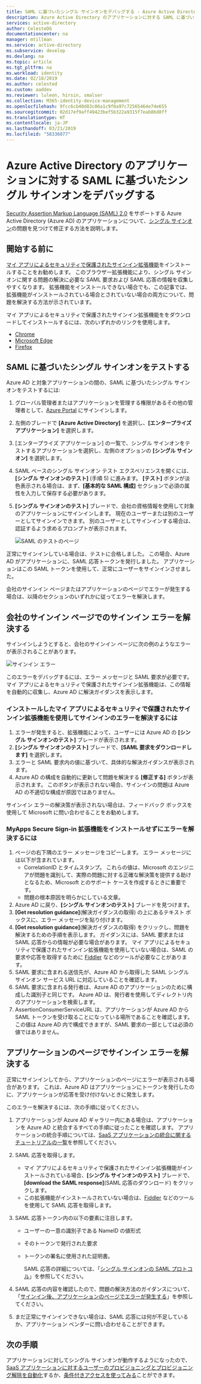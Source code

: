```yaml
---
title: SAML に基づいたシングル サインオンをデバッグする - Azure Active Directory | Microsoft Docs
description: Azure Active Directory のアプリケーションに対する SAML に基づいたシングル サインオンをデバッグします。
services: active-directory
author: CelesteDG
documentationcenter: na
manager: mtillman
ms.service: active-directory
ms.subservice: develop
ms.devlang: na
ms.topic: article
ms.tgt_pltfrm: na
ms.workload: identity
ms.date: 02/18/2019
ms.author: celested
ms.custom: aaddev
ms.reviewer: luleon, hirsin, smalser
ms.collection: M365-identity-device-management
ms.openlocfilehash: 9fcc6cb40d83c06a1c9f0a97c72565464e74e655
ms.sourcegitcommit: 02d17ef9aff49423bef5b322a9315f7eab86d8ff
ms.translationtype: HT
ms.contentlocale: ja-JP
ms.lasthandoff: 03/21/2019
ms.locfileid: "58336077"
---
```

# <a name="debug-saml-based-single-sign-on-to-applications-in-azure-active-directory"></a>Azure Active Directory のアプリケーションに対する SAML に基づいたシングル サインオンをデバッグする

[Security Assertion Markup Language (SAML) 2.0](https://en.wikipedia.org/wiki/Security_Assertion_Markup_Language) をサポートする Azure Active Directory (Azure AD) のアプリケーションについて、[シングル サインオン](../manage-apps/what-is-single-sign-on.md)の問題を見つけて修正する方法を説明します。 

## <a name="before-you-begin"></a>開始する前に

[マイ アプリによるセキュリティで保護されたサインイン拡張機能](../user-help/my-apps-portal-end-user-troubleshoot.md#im-having-trouble-installing-the-my-apps-secure-sign-in-extension)をインストールすることをお勧めします。 このブラウザー拡張機能により、シングル サインオンに関する問題の解決に必要な SAML 要求および SAML 応答の情報を収集しやすくなります。 拡張機能をインストールできない場合でも、この記事では、拡張機能がインストールされている場合とされていない場合の両方について、問題を解決する方法が示されています。

マイ アプリによるセキュリティで保護されたサインイン拡張機能ををダウンロードしてインストールするには、次のいずれかのリンクを使用します。

- [Chrome](https://go.microsoft.com/fwlink/?linkid=866367)
- [Microsoft Edge](https://go.microsoft.com/fwlink/?linkid=845176)
- [Firefox](https://go.microsoft.com/fwlink/?linkid=866366)


## <a name="test-saml-based-single-sign-on"></a>SAML に基づいたシングル サインオンをテストする

Azure AD と対象アプリケーションの間の、SAML に基づいたシングル サインオンをテストするには:

1. グローバル管理者またはアプリケーションを管理する権限があるその他の管理者として、[Azure Portal](https://portal.azure.com) にサインインします。
1. 左側のブレードで **[Azure Active Directory]** を選択し、**[エンタープライズ アプリケーション]** を選択します。 
1. [エンタープライズ アプリケーション] の一覧で、シングル サインオンをテストするアプリケーションを選択し、左側のオプションの **[シングル サインオン]** を選択します。
1. SAML ベースのシングル サインオン テスト エクスペリエンスを開くには、**[シングル サインオンのテスト]** (手順 5) に進みます。 **[テスト]** ボタンが淡色表示される場合は、まず、**[基本的な SAML 構成]** セクションで必須の属性を入力して保存する必要があります。
1. **[シングル サインオンのテスト]** ブレードで、会社の資格情報を使用して対象のアプリケーションにサインインします。 現在のユーザーまたは別のユーザーとしてサインインできます。 別のユーザーとしてサインインする場合は、認証するよう求めるプロンプトが表示されます。

    ![SAML のテストのページ](./media/howto-v1-debug-saml-sso-issues/test-single-sign-on.png)


正常にサインインしている場合は、テストに合格しました。 この場合、Azure AD がアプリケーションに、SAML 応答トークンを発行しました。 アプリケーションはこの SAML トークンを使用して、正常にユーザーをサインインさせました。

会社のサインイン ページまたはアプリケーションのページでエラーが発生する場合は、以降のセクションのいずれかに従ってエラーを解決します。


## <a name="resolve-a-sign-in-error-on-your-company-sign-in-page"></a>会社のサインイン ページでのサインイン エラーを解決する

サインインしようとすると、会社のサインイン ページに次の例のようなエラーが表示されることがあります。

![サインイン エラー](./media/howto-v1-debug-saml-sso-issues/error.png)

このエラーをデバッグするには、エラー メッセージと SAML 要求が必要です。 マイ アプリによるセキュリティで保護されたサインイン拡張機能は、この情報を自動的に収集し、Azure AD に解決ガイダンスを表示します。 

### <a name="to-resolve-the-sign-in-error-with-the-my-apps-secure-sign-in-extension-installed"></a>インストールしたマイ アプリによるセキュリティで保護されたサインイン拡張機能を使用してサインインのエラーを解決するには

1. エラーが発生すると、拡張機能によって、ユーザーには Azure AD の **[シングル サインオンのテスト]** ブレードが表示されます。 
1. **[シングル サインオンのテスト]** ブレードで、**[SAML 要求をダウンロードします]** を選択します。 
1. エラーと SAML 要求内の値に基づいて、具体的な解決ガイダンスが表示されます。
1. Azure AD の構成を自動的に更新して問題を解決する **[修正する]** ボタンが表示されます。 このボタンが表示されない場合、サインインの問題は Azure AD の不適切な構成が原因ではありません。

サインイン エラーの解決策が表示されない場合は、フィードバック ボックスを使用して Microsoft に問い合わせることをお勧めします。

### <a name="to-resolve-the-error-without-installing-the-my-apps-secure-sign-in-extension"></a>MyApps Secure Sign-in 拡張機能をインストールせずにエラーを解決するには

1. ページの右下隅のエラー メッセージをコピーします。 エラー メッセージには以下が含まれています。
    - CorrelationID とタイムスタンプ。 これらの値は、Microsoft のエンジニアが問題を識別して、実際の問題に対する正確な解決策を提供する助けとなるため、Microsoft とのサポート ケースを作成するときに重要です。
    - 問題の根本原因を明らかにしている文章。
1. Azure AD に戻り、**[シングル サインオンのテスト]** ブレードを見つけます。
1. **[Get resolution guidance]**(解決ガイダンスの取得) の上にあるテキスト ボックスに、エラー メッセージを貼り付けます。
1. **[Get resolution guidance]**(解決ガイダンスの取得) をクリックし、問題を解決するための手順を表示します。 ガイダンスには、SAML 要求または SAML 応答からの情報が必要な場合があります。 マイ アプリによるセキュリティで保護されたサインイン拡張機能を使用していない場合は、SAML の要求や応答を取得するために [Fiddler](https://www.telerik.com/fiddler) などのツールが必要なことがあります。
1. SAML 要求に含まれる送信先が、Azure AD から取得した SAML シングル サインオン サービス URL に対応していることを確認します。
1. SAML 要求に含まれる発行者は、Azure AD のアプリケーションのために構成した識別子と同じです。 Azure AD は、発行者を使用してディレクトリ内のアプリケーションを検索します。
1. AssertionConsumerServiceURL は、アプリケーションが Azure AD から SAML トークンを受け取ることになっている場所であることを確認します。 この値は Azure AD 内で構成できますが、SAML 要求の一部としては必須の値ではありません。


## <a name="resolve-a-sign-in-error-on-the-application-page"></a>アプリケーションのページでサインイン エラーを解決する

正常にサインインしてから、アプリケーションのページにエラーが表示される場合があります。 これは、Azure AD はアプリケーションにトークンを発行したのに、アプリケーションが応答を受け付けないときに発生します。   

このエラーを解決するには、次の手順に従ってください。

1. アプリケーションが Azure AD ギャラリー内にある場合は、アプリケーションを Azure AD と統合するすべての手順に従ったことを確認します。 アプリケーションの統合手順については、[SaaS アプリケーションの統合に関するチュートリアルの一覧](../saas-apps/tutorial-list.md)を参照してください。
1. SAML 応答を取得します。
    - マイ アプリによるセキュリティで保護されたサインイン拡張機能がインストールされている場合、**[シングル サインオンのテスト]** ブレードで、**[download the SAML response]**(SAML 応答のダウンロード) をクリックします。
    - この拡張機能がインストールされていない場合は、[Fiddler](https://www.telerik.com/fiddler) などのツールを使用して SAML 応答を取得します。 
1. SAML 応答トークン内の以下の要素に注目します。
   - ユーザーの一意の識別子である NameID の値形式
   - そのトークンで発行された要求
   - トークンの署名に使用された証明書。 

     SAML 応答の詳細については、「[シングル サインオンの SAML プロトコル](single-sign-on-saml-protocol.md)」を参照してください。

1. SAML 応答の内容を確認したので、問題の解決方法のガイダンスについて、「[サインイン後、アプリケーションのページでエラーが発生する](../manage-apps/application-sign-in-problem-application-error.md)」を参照してください。 
1. まだ正常にサインインできない場合は、SAML 応答には何が不足しているか、アプリケーション ベンダーに問い合わせることができます。


## <a name="next-steps"></a>次の手順

アプリケーションに対してシングル サインオンが動作するようになったので、[SaaS アプリケーションに対するユーザーのプロビジョニングとプロビジョニング解除を自動化](../manage-apps/user-provisioning.md)するか、[条件付きアクセスを使ってみる](../conditional-access/app-based-conditional-access.md)ことができます。
